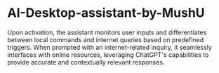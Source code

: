 # AI-Desktop-assistant-by-MushU
Upon activation, the assistant monitors user inputs and differentiates between local commands and internet queries based on predefined triggers. When prompted with an internet-related inquiry, it seamlessly interfaces with online resources, leveraging ChatGPT's capabilities to provide accurate and contextually relevant responses.
